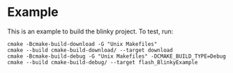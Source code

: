 # Example

This is an example to build the blinky project. To test, run:

```shell
cmake -Bcmake-build-download -G "Unix Makefiles"
cmake --build cmake-build-download/ --target download
cmake -Bcmake-build-debug -G "Unix Makefiles" -DCMAKE_BUILD_TYPE=Debug
cmake --build cmake-build-debug/ --target flash_BlinkyExample 
```
